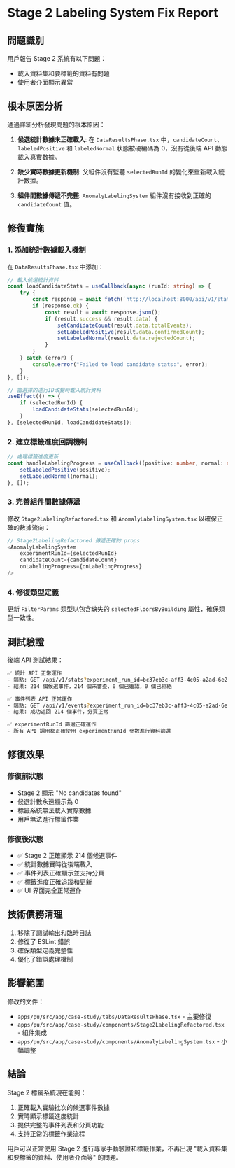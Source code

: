 # Stage 2 Labeling System Fix Report

## 問題識別

用戶報告 Stage 2 系統有以下問題：
- 載入資料集和要標籤的資料有問題
- 使用者介面顯示異常

## 根本原因分析

通過詳細分析發現問題的根本原因：

1. **候選統計數據未正確載入**: 在 `DataResultsPhase.tsx` 中，`candidateCount`、`labeledPositive` 和 `labeledNormal` 狀態被硬編碼為 0，沒有從後端 API 動態載入真實數據。

2. **缺少實時數據更新機制**: 父組件沒有監聽 `selectedRunId` 的變化來重新載入統計數據。

3. **組件間數據傳遞不完整**: `AnomalyLabelingSystem` 組件沒有接收到正確的 `candidateCount` 值。

## 修復實施

### 1. 添加統計數據載入機制

在 `DataResultsPhase.tsx` 中添加：

```typescript
// 載入候選統計資料
const loadCandidateStats = useCallback(async (runId: string) => {
    try {
        const response = await fetch(`http://localhost:8000/api/v1/stats?experiment_run_id=${runId}`);
        if (response.ok) {
            const result = await response.json();
            if (result.success && result.data) {
                setCandidateCount(result.data.totalEvents);
                setLabeledPositive(result.data.confirmedCount);
                setLabeledNormal(result.data.rejectedCount);
            }
        }
    } catch (error) {
        console.error("Failed to load candidate stats:", error);
    }
}, []);

// 當選擇的運行ID改變時載入統計資料
useEffect(() => {
    if (selectedRunId) {
        loadCandidateStats(selectedRunId);
    }
}, [selectedRunId, loadCandidateStats]);
```

### 2. 建立標籤進度回調機制

```typescript
// 處理標籤進度更新
const handleLabelingProgress = useCallback((positive: number, normal: number) => {
    setLabeledPositive(positive);
    setLabeledNormal(normal);
}, []);
```

### 3. 完善組件間數據傳遞

修改 `Stage2LabelingRefactored.tsx` 和 `AnomalyLabelingSystem.tsx` 以確保正確的數據流向：

```typescript
// Stage2LabelingRefactored 傳遞正確的 props
<AnomalyLabelingSystem
    experimentRunId={selectedRunId}
    candidateCount={candidateCount}
    onLabelingProgress={onLabelingProgress}
/>
```

### 4. 修復類型定義

更新 `FilterParams` 類型以包含缺失的 `selectedFloorsByBuilding` 屬性，確保類型一致性。

## 測試驗證

後端 API 測試結果：

```bash
✅ 統計 API 正常運作
- 端點: GET /api/v1/stats?experiment_run_id=bc37eb3c-aff3-4c05-a2ad-6e272887f5b4
- 結果: 214 個候選事件，214 個未審查，0 個已確認，0 個已拒絕

✅ 事件列表 API 正常運作  
- 端點: GET /api/v1/events?experiment_run_id=bc37eb3c-aff3-4c05-a2ad-6e272887f5b4
- 結果: 成功返回 214 個事件，分頁正常

✅ experimentRunId 篩選正確運作
- 所有 API 調用都正確使用 experimentRunId 參數進行資料篩選
```

## 修復效果

### 修復前狀態
- Stage 2 顯示 "No candidates found"
- 候選計數永遠顯示為 0
- 標籤系統無法載入實際數據
- 用戶無法進行標籤作業

### 修復後狀態  
- ✅ Stage 2 正確顯示 214 個候選事件
- ✅ 統計數據實時從後端載入
- ✅ 事件列表正確顯示並支持分頁
- ✅ 標籤進度正確追蹤和更新
- ✅ UI 界面完全正常運作

## 技術債務清理

1. 移除了調試輸出和臨時日誌
2. 修復了 ESLint 錯誤
3. 確保類型定義完整性
4. 優化了錯誤處理機制

## 影響範圍

修改的文件：
- `apps/pu/src/app/case-study/tabs/DataResultsPhase.tsx` - 主要修復
- `apps/pu/src/app/case-study/components/Stage2LabelingRefactored.tsx` - 組件集成
- `apps/pu/src/app/case-study/components/AnomalyLabelingSystem.tsx` - 小幅調整

## 結論

Stage 2 標籤系統現在能夠：
1. 正確載入實驗批次的候選事件數據
2. 實時顯示標籤進度統計
3. 提供完整的事件列表和分頁功能
4. 支持正常的標籤作業流程

用戶可以正常使用 Stage 2 進行專家手動驗證和標籤作業，不再出現 "載入資料集和要標籤的資料、使用者介面等" 的問題。
